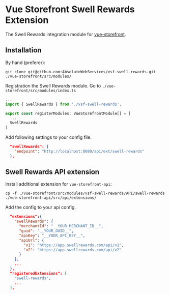 # Vue Storefront Swell Rewards Extension

The Swell Rewards integration module for [vue-storefront](https://github.com/DivanteLtd/vue-storefront).

## Installation

By hand (preferer):

```shell
git clone git@github.com:AbsoluteWebServices/vsf-swell-rewards.git ./vue-storefront/src/modules/
```

Registration the Swell Rewards module. Go to `./vue-storefront/src/modules/index.ts`

```js
...
import { SwellRewards } from './vsf-swell-rewards';

export const registerModules: VueStorefrontModule[] = [
  ...
  SwellRewards
]
```

Add following settings to your config file.

```json
  "swellRewards": {
    "endpoint": "http://localhost:8080/api/ext/swell-rewards"
  },
```

## Swell Rewards API extension

Install additional extension for `vue-storefront-api`:

```shell
cp -f ./vue-storefront/src/modules/vsf-swell-rewards/API/swell-rewards ./vue-storefront-api/src/api/extensions/
```

Add the config to your api config.

```json
  "extensions":{
    "swellRewards": {
      "merchantId": "__YOUR_MERCHANT_ID__",
      "guid": "__YOUR_GUID__",
      "apiKey": "__YOUR_API_KEY__",
      "apiUrl": {
        "v1": "https://app.swellrewards.com/api/v1",
        "v2": "https://app.swellrewards.com/api/v2"
      }
    },
    ...
  },
  "registeredExtensions": [
    "swell-rewards",
    ...
  ],
```
